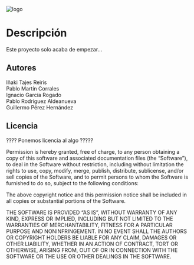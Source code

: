 ![logo](https://github.com/grialusal/repo-grupo-2/blob/master/assets/mirror.png)

# Descripción

Este proyecto solo acaba de empezar...

## Autores

Iñaki Tajes Reiris
\
Pablo Martín Corrales
\
Ignacio García Rogado
\
Pablo Rodríguez Aldeanueva
\
Guillermo Pérez Hernández

## Licencia
???? Ponemos licencia al algo ?????

Permission is hereby granted, free of charge, to any person
obtaining a copy of this software and associated documentation
files (the “Software”), to deal in the Software without
restriction, including without limitation the rights to use,
copy, modify, merge, publish, distribute, sublicense, and/or sell
copies of the Software, and to permit persons to whom the
Software is furnished to do so, subject to the following
conditions:

The above copyright notice and this permission notice shall be
included in all copies or substantial portions of the Software.

THE SOFTWARE IS PROVIDED “AS IS”, WITHOUT WARRANTY OF ANY KIND,
EXPRESS OR IMPLIED, INCLUDING BUT NOT LIMITED TO THE WARRANTIES
OF MERCHANTABILITY, FITNESS FOR A PARTICULAR PURPOSE AND
NONINFRINGEMENT. IN NO EVENT SHALL THE AUTHORS OR COPYRIGHT
HOLDERS BE LIABLE FOR ANY CLAIM, DAMAGES OR OTHER LIABILITY,
WHETHER IN AN ACTION OF CONTRACT, TORT OR OTHERWISE, ARISING
FROM, OUT OF OR IN CONNECTION WITH THE SOFTWARE OR THE USE OR
OTHER DEALINGS IN THE SOFTWARE.
